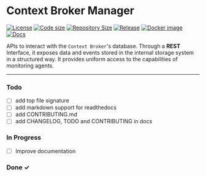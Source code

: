 # Context Broker Manager

[![License](https://img.shields.io/github/license/guard-project/cb-manager)](https://github.com/guard-project/cb-manager/blob/master/LICENSE)
[![Code size](https://img.shields.io/github/languages/code-size/guard-project/cb-manager?color=red&logo=github)](https://github.com/guard-project/cb-manager)
[![Repository Size](https://img.shields.io/github/repo-size/guard-project/cb-manager?color=red&logo=github)](https://github.com/guard-project/cb-manager)
[![Release](https://img.shields.io/github/v/tag/guard-project/cb-manager?label=release&logo=github)](https://github.com/guard-project/cb-manager/releases)
[![Docker image](https://img.shields.io/docker/image-size/guardproject/cb-manager?label=image&logo=docker)](https://hub.docker.com/repository/docker/guardproject/cb-manager)
[![Docs](https://readthedocs.org/projects/guard-cb-manager/badge/?version=latest)](https://guard-cb-manager.readthedocs.io)

APIs to interact with the ``Context Broker``'s database. Through a **REST** Interface, it exposes data and events stored in the internal storage system in a structured way. It provides uniform access to the capabilities of monitoring agents.

---

### Todo
- [ ] add top file signature
- [ ] add markdown support for readthedocs
- [ ] add CONTRIBUTING.md
- [ ] add CHANGELOG, TODO and CONTRIBUTING in docs

### In Progress
- [ ] Improve documentation

### Done ✓
